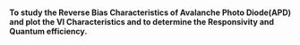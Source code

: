 
####  To study the Reverse Bias Characteristics of Avalanche Photo Diode(APD) and plot the VI Characteristics and to determine the Responsivity and Quantum efficiency.